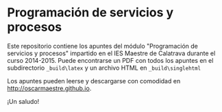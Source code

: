 ﻿Programación de servicios y procesos
====================================

Este repositorio contiene los apuntes del módulo "Programación de servicios y procesos" impartido en el IES Maestre de Calatrava durante el curso 2014-2015. Puede encontrarse un PDF con todos los apuntes en el subdirectorio ``_build\latex`` y un archivo HTML en ``_build\singlehtml``

Los apuntes pueden leerse y descargarse con comodidad en http://oscarmaestre.github.io. 

¡Un saludo!
